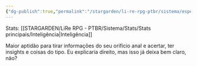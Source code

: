 ```yaml
---
{"dg-publish":true,"permalink":"/stargarden/li-re-rpg-ptbr/sistema/especializacoes/especializacoes-existentes/intuicao/","created":"2025-01-11T01:32:05.513-03:00","updated":"2025-01-12T02:34:46.346-03:00"}
---
```



Stats: [[STARGARDEN/LiRe RPG - PTBR/Sistema/Stats/Stats principais/Inteligência\|Inteligência]]

Maior aptidão para tirar informações do seu orifício anal e acertar, ter insights e coisas do tipo. Eu explicaria direito, mas isso já deixa bem claro, não?
